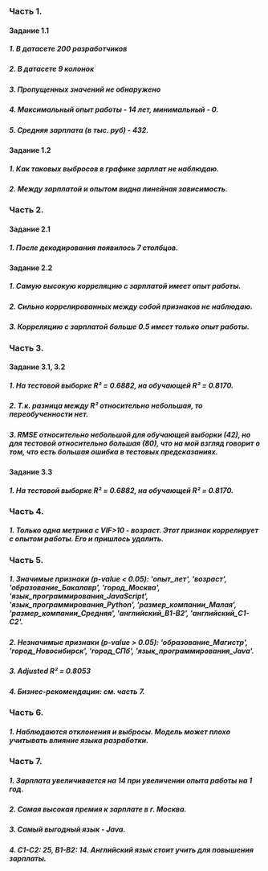 ### Часть 1.
#### Задание 1.1
##### 1. В датасете 200 разработчиков
##### 2. В датасете 9 колонок
##### 3. Пропущенных значений не обнаружено
##### 4. Максимальный опыт работы - 14 лет, минимальный - 0.
##### 5. Средняя зарплата (в тыс. руб) - 432.
#### Задание 1.2
##### 1. Как таковых выбросов в графике зарплат не наблюдаю.
##### 2. Между зарплатой и опытом видна линейная зависимость.

### Часть 2.
#### Задание 2.1 
##### 1. После декодирования появилось 7 столбцов.
#### Задание 2.2
##### 1. Самую высокую корреляцию с зарплатой имеет опыт работы.
##### 2. Сильно коррелированных между собой признаков не наблюдаю.
##### 3. Корреляцию с зарплатой больше 0.5 имеет только опыт работы.

### Часть 3.
#### Задание 3.1, 3.2
##### 1. На тестовой выборке R²  = 0.6882, на обучающей R²  = 0.8170.
##### 2. Т.к. разница между R² относительно небольшая, то переобученности нет.
##### 3. RMSE относительно небольшой для обучающей выборки (42), но для тестовой относительно большая (80), что на мой взгляд говорит о том, что есть большая ошибка в тестовых предсказаниях.
#### Задание 3.3
##### 1. На тестовой выборке R²  = 0.6882, на обучающей R²  = 0.8170.

### Часть 4.
##### 1. Только одна метрика с VIF>10 - возраст. Этот признак коррелирует с опытом работы. Его и пришлось удалить.

### Часть 5.
##### 1. Значимые признаки (p-value < 0.05): 'опыт_лет', 'возраст', 'образование_Бакалавр', 'город_Москва', 'язык_программирования_JavaScript', 'язык_программирования_Python', 'размер_компании_Малая', 'размер_компании_Средняя', 'английский_B1-B2', 'английский_C1-C2'.
##### 2. Незначимые признаки (p-value > 0.05): 'образование_Магистр', 'город_Новосибирск', 'город_СПб', 'язык_программирования_Java'.
##### 3. Adjusted R²  = 0.8053
##### 4. Бизнес-рекомендации: см. часть 7.

### Часть 6.
##### 1. Наблюдаются отклонения и выбросы. Модель может плохо учитывать влияние языка разработки.

### Часть 7.
##### 1. Зарплата увеличивается на 14 при увеличении опыта работы на 1 год.
##### 2. Самая высокая премия к зарплате в г. Москва.
##### 3. Самый выгодный язык - Java.
##### 4. C1-C2: 25, B1-B2: 14. Английский язык стоит учить для повышения зарплаты.
